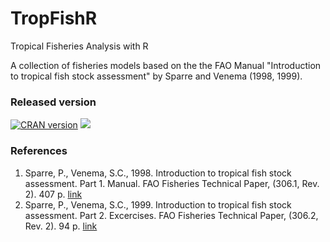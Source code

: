 TropFishR
=====
Tropical Fisheries Analysis with R

A collection of fisheries models based on the the FAO Manual "Introduction to tropical fish stock assessment" by Sparre and Venema (1998, 1999).

### Released version
[![CRAN version](http://www.r-pkg.org/badges/version/TropFishR)](https://cran.r-project.org/web/packages/TropFishR/index.html) [![](http://cranlogs.r-pkg.org/badges/grand-total/TropFishR)](https://cran.r-project.org/web/packages/TropFishR/index.html)

### References
  1. Sparre, P., Venema, S.C., 1998. Introduction to tropical fish stock assessment. Part 1. Manual. FAO Fisheries Technical Paper, (306.1, Rev. 2). 407 p. [link](http://www.fao.org/docrep/w5449e/w5449e01.htm)
  2. Sparre, P., Venema, S.C., 1999. Introduction to tropical fish stock assessment. Part 2. Excercises. FAO Fisheries Technical Paper, (306.2, Rev. 2). 94 p. [link](http://www.fao.org/docrep/w5448e/w5448e00.htm)
